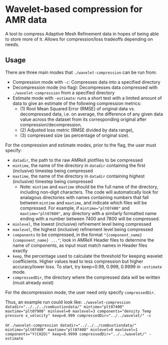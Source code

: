 # Wavelet-based compression for AMR data
A tool to compress Adaptive Mesh Refinement data in hopes of being able to store more of it. Allows for compression/loss tradeoffs depending on needs.

## Usage
There are three main modes that `./wavelet-compression` can be run from:
- Compression mode with `-c`: Compresses data into a specified directory
- Decompression mode (no flag): Decompresses data compressed with `./wavelet-compression` from a specified directory
- Estimate mode with `-estimate`: runs a short test with a limited amount of data to give an estimate of the following compression metrics:
  - (1) Root Mean Squared Error (RMSE) of original data vs. decompressed data, i.e. on average, the difference of any given data value across the dataset from its corresponding original after compression/decompression,
  - (2) Adjusted loss metric (RMSE divided by data range),
  - (3) compressed size (as percentage of original size).

For the compression and estimate modes, prior to the flag, the user must specify:
- `datadir`, the path to the raw AMReX plotfiles to be compressed
- `mintime`, the name of the directory in `datadir` containing the first (inclusive) timestep being compressed
- `maxtime`, the name of the directory in `datadir` containing highest (inclusive) timestep being compressed
  - Note: `mintime` and `maxtime` should be the full name of the directory, including non-digit characters. The code will automatically look for analagous directories with names containing numbers that fall between `mintime` and `maxtime`, and indicate which files will be compressed. For example, if `mintime="plt07400"` and `maxtime="plt07800"`, any directory with a similarly formatted name ending with a number between 7400 and 7800 will be compressed.
- `minlevel`, the lowest (inclusive) refinement level being compressed
- `maxlevel`, the highest (inclusive) refinement level being compressed
- `components` to be compressed, in the format `"{component_name} {component_name} ..."`; look in AMReX Header files to determine the name of components, as input must match names in Header files exactly
- `keep`, the percentage used to calculate the threshold for keeping wavelet coefficients. Higher values lead to less compression but higher accuracy/lower loss. To start, try keep=0.99, 0.999, 0.9999 in `-estimate` mode.
- `compressedDir`, the directory where the compressed data will be written (must already exist)

For the decompression mode, the user need only specify `compressedDir`.

Thus, an example run could look like:
`./wavelet-compression datadir="../../../combustiondata/" mintime="plt07400" maxtime="plt07900" minlevel=0 maxlevel=3 components="density Temp pressure x_velocity" keep=0.999 compressedDir="../../wavelet/" -c` 

or `./wavelet-compression datadir="../../../combustiondata/" mintime="plt07400" maxtime="plt07400" minlevel=0 maxlevel=1 components="Y(CH2O)" keep=0.9999 compressedDir="../../wavelet/" -estimate`
